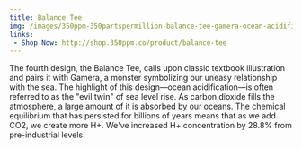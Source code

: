 ```yaml
---
title: Balance Tee
img: /images/350ppm-350partspermillion-balance-tee-gamera-ocean-acidification-climate-change.jpg
links:
 - Shop Now: http://shop.350ppm.co/product/balance-tee
---
```

The fourth design, the Balance Tee, calls upon classic textbook illustration and pairs it with Gamera, a monster symbolizing our uneasy relationship with the sea.
The highlight of this design—ocean acidification—is often referred to as the "evil twin" of sea level rise.
As carbon dioxide fills the atmosphere, a large amount of it is absorbed by our oceans.
The chemical equilibrium that has persisted for billions of years means that as we add CO2, we create more H+.
We've increased H+ concentration by 28.8% from pre-industrial levels.
